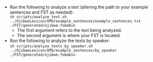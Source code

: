 - Run the following to analyze a text (altering the path to your example sentences and FST as needed):  
`sh scripts/analyze_text.sh ../OjibweLexicon/OPD/example_sentences/example_sentences.txt ./FST/generated/ojibwe.fomabin`
    - The first argument refers to the text being analyzed.
    - The second argument is where your FST is located.
- Run the following to analyze the texts by speaker:  
`sh scripts/analyze_texts_by_speaker.sh ../OjibweLexicon/OPD/example_sentences/by_speaker ./FST/generated/ojibwe.fomabin`